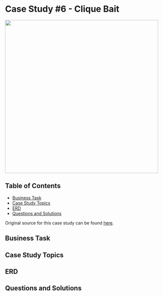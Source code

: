 # Case Study #6 - Clique Bait

<img width="500" src="https://github.com/SophiaTulip/8_Week_SQL_Challenge/assets/157422079/fc5d841b-33c2-4e8a-84cf-35d689fa80c9">


## Table of Contents

- [Business Task](#business-task)
- [Case Study Topics](#case-study-topics)
- [ERD](#erd)
- [Questions and Solutions](#questions-and-solutions)

Original source for this case study can be found [here](https://8weeksqlchallenge.com/case-study-2/).
## Business Task



## Case Study Topics



## ERD



## Questions and Solutions


